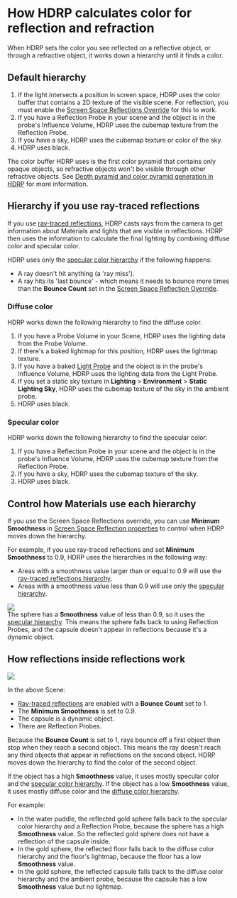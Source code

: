 # How HDRP calculates color for reflection and refraction

When HDRP sets the color you see reflected on a reflective object, or through a refractive object, it works down a hierarchy until it finds a color.

## Default hierarchy

1. If the light intersects a position in screen space, HDRP uses the color buffer that contains a 2D texture of the visible scene. For reflection, you must enable the [Screen Space Reflections Override](Override-Screen-Space-Reflection.md) for this to work.
2. If you have a Reflection Probe in your scene and the object is in the probe's Influence Volume, HDRP uses the cubemap texture from the Reflection Probe.
3. If you have a sky, HDRP uses the cubemap texture or color of the sky.
4. HDRP uses black.

The color buffer HDRP uses is the first color pyramid that contains only opaque objects, so refractive objects won't be visible through other refractive objects. See [Depth pyramid and color pyramid generation in HDRP](Custom-Pass-buffers-pyramids#depth-pyramid-and-color-pyramid-generation-in-hdrp) for more information.

## Hierarchy if you use ray-traced reflections

If you use [ray-traced reflections](Ray-Traced-Reflections.md), HDRP casts rays from the camera to get information about Materials and lights that are visible in reflections. HDRP then uses the information to calculate the final lighting by combining diffuse color and specular color.

HDRP uses only the [specular color hierarchy](#specular) if the following happens:

- A ray doesn't hit anything (a 'ray miss').
- A ray hits its 'last bounce' - which means it needs to bounce more times than the **Bounce Count** set in the [Screen Space Reflection Override](Override-Screen-Space-Reflection.md).

<a name="diffuse"></a>
### Diffuse color

HDRP works down the following hierarchy to find the diffuse color.

1. If you have a Probe Volume in your Scene, HDRP uses the lighting data from the Probe Volume.
2. If there's a baked lightmap for this position, HDRP uses the lightmap texture.
3. If you have a baked [Light Probe](https://docs.unity3d.com/Manual/LightProbes.html) and the object is in the probe's Influence Volume, HDRP uses the lighting data from the Light Probe.
4. If you set a static sky texture in **Lighting** > **Environment** > **Static Lighting Sky**, HDRP uses the cubemap texture of the sky in the ambient probe.
4. HDRP uses black.

<a name="specular"></a>
### Specular color

HDRP works down the following hierarchy to find the specular color:

1. If you have a Reflection Probe in your scene and the object is in the probe's Influence Volume, HDRP uses the cubemap texture from the Reflection Probe.
2. If you have a sky, HDRP uses the cubemap texture of the sky.
3. HDRP uses black.

## Control how Materials use each hierarchy

If you use the Screen Space Reflections override, you can use **Minimum Smoothness** in [Screen Space Reflection properties](Override-Screen-Space-Reflection.html#screen-space) to control when HDRP moves down the hierarchy.

For example, if you use ray-traced reflections and set **Minimum Smoothness** to 0.9, HDRP uses the hierarchies in the following way:

- Areas with a smoothness value larger than or equal to 0.9 will use the [ray-traced reflections hierarchy](#hierarchy-if-you-use-ray-traced-reflections).
- Areas with a smoothness value less than 0.9 will use only the [specular hierarchy](#specular).

![](Images/refraction-hierarchy-smoothness.png)<br/>
The sphere has a **Smoothness** value of less than 0.9, so it uses the [specular hierarchy](#specular). This means the sphere falls back to using Reflection Probes, and the capsule doesn't appear in reflections because it's a dynamic object.<br/>

## How reflections inside reflections work

![](Images/refraction-hierarchy-reflections-inside-reflections.png)<br/>

In the above Scene:

- [Ray-traced reflections](Ray-Traced-Reflections.md) are enabled with a **Bounce Count** set to 1.
- The **Minimum Smoothness** is set to 0.9.
- The capsule is a dynamic object.
- There are Reflection Probes.

Because the **Bounce Count** is set to 1, rays bounce off a first object then stop when they reach a second object. This means the ray doesn't reach any third objects that appear in reflections on the second object. HDRP moves down the hierarchy to find the color of the second object.

If the object has a high **Smoothness** value, it uses mostly specular color and the [specular color hierarchy](#specular). If the object has a low **Smoothness** value, it uses mostly diffuse color and the [diffuse color hierarchy](#diffuse).

For example:

- In the water puddle, the reflected gold sphere falls back to the specular color hierarchy and a Reflection Probe, because the sphere has a high **Smoothness** value. So the reflected gold sphere does not have a reflection of the capsule inside.
- In the gold sphere, the reflected floor falls back to the diffuse color hierarchy and the floor's lightmap, because the floor has a low **Smoothness** value.
- In the gold sphere, the reflected capsule falls back to the diffuse color hierarchy and the ambient probe, because the capsule has a low **Smoothness** value but no lightmap.
